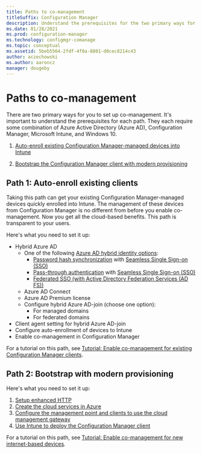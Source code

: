 ```yaml
---
title: Paths to co-management
titleSuffix: Configuration Manager
description: Understand the prerequisites for the two primary ways for you to setup co-management.
ms.date: 01/28/2021
ms.prod: configuration-manager
ms.technology: configmgr-comanage
ms.topic: conceptual
ms.assetid: 5beb5564-2fdf-4f0a-8801-d0cec8214c43
author: aczechowski
ms.author: aaroncz
manager: dougeby
---
```


# Paths to co-management

There are two primary ways for you to set up co-management. It's important to understand the prerequisites for each path. They each require some combination of Azure Active Directory (Azure AD), Configuration Manager, Microsoft Intune, and Windows 10.

1. [Auto-enroll existing Configuration Manager-managed devices into Intune](#bkmk_path1)  

2. [Bootstrap the Configuration Manager client with modern provisioning](#bkmk_path2)  

## <a name="bkmk_path1"></a> Path 1: Auto-enroll existing clients

Taking this path can get your existing Configuration Manager-managed devices quickly enrolled into Intune. The management of these devices from Configuration Manager is no different from before you enable co-management. Now you get all the cloud-based benefits. This path is transparent to your users.

Here's what you need to set it up:
- Hybrid Azure AD
    - One of the following [Azure AD hybrid identity options](/azure/active-directory/hybrid/plan-connect-user-signin):  
       - [Password hash synchronization](/azure/active-directory/hybrid/plan-connect-user-signin#password-hash-synchronization) with [Seamless Single Sign-on (SSO)](/azure/active-directory/hybrid/how-to-connect-sso)
       - [Pass-through authentication](/azure/active-directory/hybrid/how-to-connect-pta) with [Seamless Single Sign-on (SSO)](/azure/active-directory/hybrid/how-to-connect-sso)
       - [Federated SSO (with Active Directory Federation Services (AD FS))](/azure/active-directory/hybrid/plan-connect-user-signin#federation-that-uses-a-new-or-existing-farm-with-ad-fs-in-windows-server-2012-r2)
    - Azure AD Connect
    - Azure AD Premium license
    - Configure hybrid Azure AD-join (choose one option):
        - For managed domains
        - For federated domains
- Client agent setting for hybrid Azure AD-join
- Configure auto-enrollment of devices to Intune
- Enable co-management in Configuration Manager

For a tutorial on this path, see [Tutorial: Enable co-management for existing Configuration Manager clients](tutorial-co-manage-clients.md).

## <a name="bkmk_path2"></a> Path 2: Bootstrap with modern provisioning

Here's what you need to set it up:

1. [Setup enhanced HTTP](../core/plan-design/hierarchy/enhanced-http.md)  
2. [Create the cloud services in Azure](../core/servers/deploy/configure/azure-services-wizard.md)  
3. [Configure the management point and clients to use the cloud management gateway](../core/clients/manage/cmg/setup-cloud-management-gateway.md)  
4. [Use Intune to deploy the Configuration Manager client](how-to-prepare-Win10.md)  

For a tutorial on this path, see [Tutorial: Enable co-management for new internet-based devices](tutorial-co-manage-new-devices.md).
